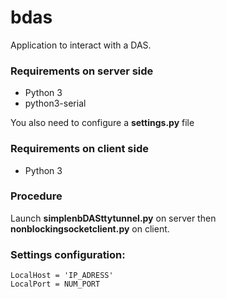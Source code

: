# bdas

Application to interact with a DAS.

### Requirements on server side

* Python 3
* python3-serial

You also need to configure a **settings.py** file

### Requirements on client side

* Python 3

### Procedure

Launch **simplenbDASttytunnel.py** on server then **nonblockingsocketclient.py** on client.

### Settings configuration:
```
LocalHost = 'IP_ADRESS'
LocalPort = NUM_PORT
```
